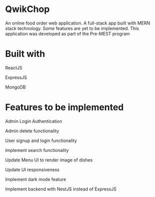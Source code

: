 # QwikChop
An online food order web application. A full-stack app built with MERN stack technology. Some features are yet to be implemented. This application was developed as part of the Pre-MEST program
# Built with
ReactJS

ExpressJS

MongoDB
# Features to be implemented
Admin Login Authentication

Admin delete functionality

User signup and login functionality

Implement search functionality 

Update Menu UI to render image of dishes

Update UI responsiveness

Implement dark mode feature

Implement backend with NestJS instead of ExpressJS
